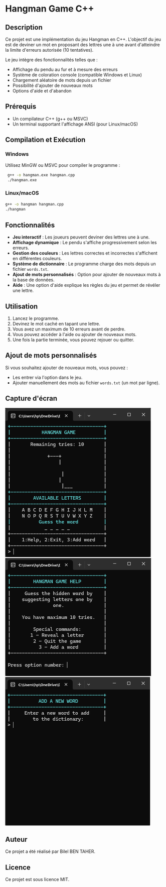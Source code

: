 # Hangman Game C++

## Description
Ce projet est une implémentation du jeu Hangman en C++. L'objectif du jeu est de deviner un mot en proposant des lettres une à une avant d'atteindre la limite d'erreurs autorisée (10 tentatives).

Le jeu intègre des fonctionnalités telles que :
- Affichage du pendu au fur et à mesure des erreurs
- Système de coloration console (compatible Windows et Linux)
- Chargement aléatoire de mots depuis un fichier
- Possibilité d'ajouter de nouveaux mots
- Options d'aide et d'abandon

## Prérequis
- Un compilateur C++ (g++ ou MSVC)
- Un terminal supportant l'affichage ANSI (pour Linux/macOS)

## Compilation et Exécution

### Windows
Utilisez MinGW ou MSVC pour compiler le programme :
```sh
 g++ -o hangman.exe hangman.cpp
 ./hangman.exe
```

### Linux/macOS
```sh
g++ -o hangman hangman.cpp
./hangman
```

## Fonctionnalités
- **Jeu interactif** : Les joueurs peuvent deviner des lettres une à une.
- **Affichage dynamique** : Le pendu s'affiche progressivement selon les erreurs.
- **Gestion des couleurs** : Les lettres correctes et incorrectes s'affichent en différentes couleurs.
- **Système de dictionnaire** : Le programme charge des mots depuis un fichier `words.txt`.
- **Ajout de mots personnalisés** : Option pour ajouter de nouveaux mots à la base de données.
- **Aide** : Une option d'aide explique les règles du jeu et permet de révéler une lettre.

## Utilisation
1. Lancez le programme.
2. Devinez le mot caché en tapant une lettre.
3. Vous avez un maximum de 10 erreurs avant de perdre.
4. Vous pouvez accéder à l'aide ou ajouter de nouveaux mots.
5. Une fois la partie terminée, vous pouvez rejouer ou quitter.

## Ajout de mots personnalisés
Si vous souhaitez ajouter de nouveaux mots, vous pouvez :
- Les entrer via l'option dans le jeu.
- Ajouter manuellement des mots au fichier `words.txt` (un mot par ligne).

## Capture d'écran
![Aperçu du jeu Pendu](images/hangman_game.png)
![Deuxième aperçu](images/hangman_game1.png)
![Troisième aperçu](images/hangman_game2.png)

## Auteur
Ce projet a été réalisé par Bilel BEN TAHER.

## Licence
Ce projet est sous licence MIT.
